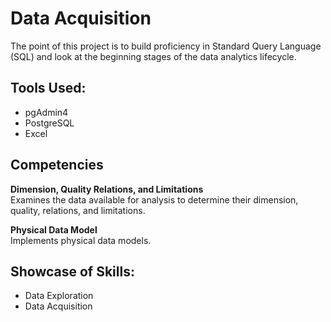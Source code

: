 # Data Acquisition 
The point of this project is to build proficiency in Standard Query Language (SQL) and look at the beginning stages of the data analytics lifecycle. 

## Tools Used: 
- pgAdmin4
- PostgreSQL
- Excel

## Competencies 
**Dimension, Quality Relations, and Limitations** 
<br>Examines the data available for analysis to determine their dimension, quality, relations, and limitations.

**Physical Data Model**
<br>Implements physical data models.

## Showcase of Skills: 
- Data Exploration
- Data Acquisition
